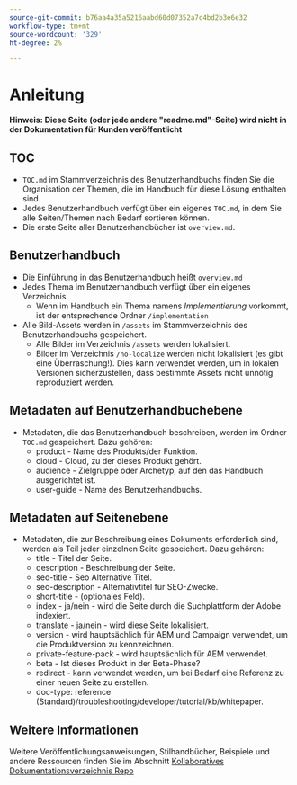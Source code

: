```yaml
---
source-git-commit: b76aa4a35a5216aabd60d07352a7c4bd2b3e6e32
workflow-type: tm+mt
source-wordcount: '329'
ht-degree: 2%

---
```

# Anleitung

**Hinweis: Diese Seite (oder jede andere &quot;readme.md&quot;-Seite) wird nicht in der Dokumentation für Kunden veröffentlicht**

## TOC

+ `TOC.md` im Stammverzeichnis des Benutzerhandbuchs finden Sie die Organisation der Themen, die im Handbuch für diese Lösung enthalten sind.
+ Jedes Benutzerhandbuch verfügt über ein eigenes `TOC.md`, in dem Sie alle Seiten/Themen nach Bedarf sortieren können.
+ Die erste Seite aller Benutzerhandbücher ist `overview.md`.

## Benutzerhandbuch

+ Die Einführung in das Benutzerhandbuch heißt `overview.md`
+ Jedes Thema im Benutzerhandbuch verfügt über ein eigenes Verzeichnis.
   + Wenn im Handbuch ein Thema namens *Implementierung* vorkommt, ist der entsprechende Ordner `/implementation`
+ Alle Bild-Assets werden in `/assets` im Stammverzeichnis des Benutzerhandbuchs gespeichert.
   + Alle Bilder im Verzeichnis `/assets` werden lokalisiert.
   + Bilder im Verzeichnis `/no-localize` werden nicht lokalisiert (es gibt eine Überraschung!). Dies kann verwendet werden, um in lokalen Versionen sicherzustellen, dass bestimmte Assets nicht unnötig reproduziert werden.

## Metadaten auf Benutzerhandbuchebene

+ Metadaten, die das Benutzerhandbuch beschreiben, werden im Ordner `TOC.md` gespeichert. Dazu gehören:
   + product - Name des Produkts/der Funktion.
   + cloud - Cloud, zu der dieses Produkt gehört.
   + audience - Zielgruppe oder Archetyp, auf den das Handbuch ausgerichtet ist.
   + user-guide - Name des Benutzerhandbuchs.

## Metadaten auf Seitenebene

+ Metadaten, die zur Beschreibung eines Dokuments erforderlich sind, werden als Teil jeder einzelnen Seite gespeichert. Dazu gehören:
   + title - Titel der Seite.
   + description - Beschreibung der Seite.
   + seo-title - Seo Alternative Titel.
   + seo-description - Alternativtitel für SEO-Zwecke.
   + short-title - (optionales Feld).
   + index - ja/nein - wird die Seite durch die Suchplattform der Adobe indexiert.
   + translate - ja/nein - wird diese Seite lokalisiert.
   + version - wird hauptsächlich für AEM und Campaign verwendet, um die Produktversion zu kennzeichnen.
   + private-feature-pack - wird hauptsächlich für AEM verwendet.
   + beta - Ist dieses Produkt in der Beta-Phase?
   + redirect - kann verwendet werden, um bei Bedarf eine Referenz zu einer neuen Seite zu erstellen.
   + doc-type: reference (Standard)/troubleshooting/developer/tutorial/kb/whitepaper.

## Weitere Informationen

Weitere Veröffentlichungsanweisungen, Stilhandbücher, Beispiele und andere Ressourcen finden Sie im Abschnitt [Kollaboratives Dokumentationsverzeichnis Repo](https://git.corp.adobe.com/AdobeDocs/collaborative-doc-instructions)
